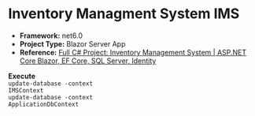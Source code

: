 <h1>Inventory Managment System IMS</h1>
<ul>
<li>
<b>Framework:</b> net6.0
</li>
<li>
<b>Project Type:</b> Blazor Server App
</li>
<li>
<b>Reference:</b> <a href="https://www.youtube.com/watch?v=FupLQ7y9oy0&list=PLgRlicSxjeMPVnqQArKPS2k_iOct61q3O">Full C# Project: Inventory Management System | ASP.NET Core Blazor, EF Core, SQL Server, Identity</a>  
</li>
</ul>


<b>Execute</b><br/>
<code>update-database -context IMSContext</code><br/>
<code>update-database -context ApplicationDbContext</code><br/>

